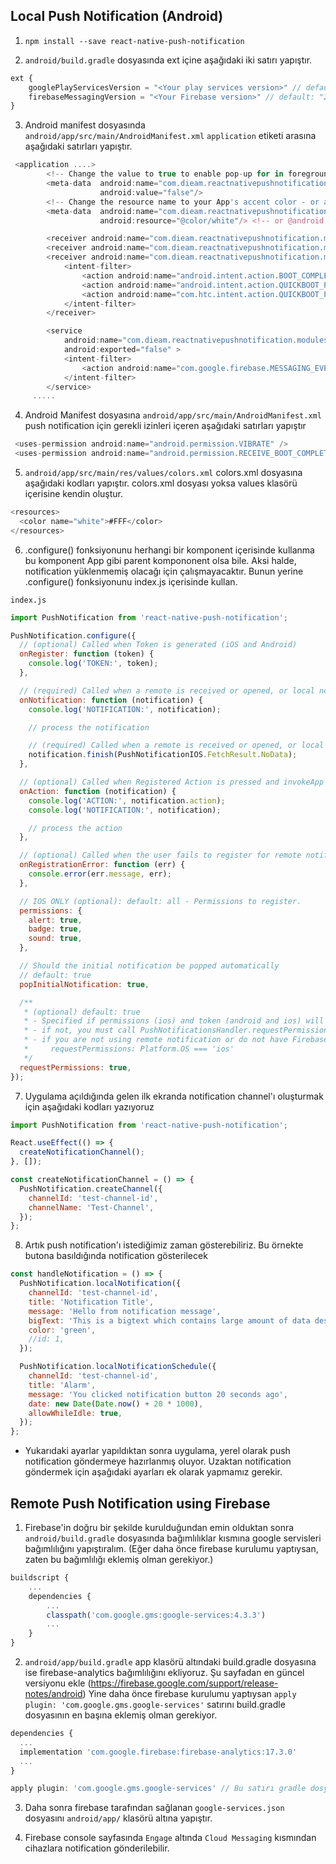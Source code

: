 ## Local Push Notification (Android)

1. `npm install --save react-native-push-notification`

2. `android/build.gradle` dosyasında ext içine aşağıdaki iki satırı yapıştır.

```js
ext {
    googlePlayServicesVersion = "<Your play services version>" // default: "+"
    firebaseMessagingVersion = "<Your Firebase version>" // default: "21.1.0"
}
```

3. Android manifest dosyasında `android/app/src/main/AndroidManifest.xml` `application` etiketi arasına aşağıdaki satırları yapıştır.

```js
 <application ....>
        <!-- Change the value to true to enable pop-up for in foreground on receiving remote notifications (for prevent duplicating while showing local notifications set this to false) -->
        <meta-data  android:name="com.dieam.reactnativepushnotification.notification_foreground"
                    android:value="false"/>
        <!-- Change the resource name to your App's accent color - or any other color you want -->
        <meta-data  android:name="com.dieam.reactnativepushnotification.notification_color"
                    android:resource="@color/white"/> <!-- or @android:color/{name} to use a standard color -->

        <receiver android:name="com.dieam.reactnativepushnotification.modules.RNPushNotificationActions" />
        <receiver android:name="com.dieam.reactnativepushnotification.modules.RNPushNotificationPublisher" />
        <receiver android:name="com.dieam.reactnativepushnotification.modules.RNPushNotificationBootEventReceiver">
            <intent-filter>
                <action android:name="android.intent.action.BOOT_COMPLETED" />
                <action android:name="android.intent.action.QUICKBOOT_POWERON" />
                <action android:name="com.htc.intent.action.QUICKBOOT_POWERON"/>
            </intent-filter>
        </receiver>

        <service
            android:name="com.dieam.reactnativepushnotification.modules.RNPushNotificationListenerService"
            android:exported="false" >
            <intent-filter>
                <action android:name="com.google.firebase.MESSAGING_EVENT" />
            </intent-filter>
        </service>
     .....
```

4. Android Manifest dosyasına `android/app/src/main/AndroidManifest.xml` push notification için gerekli izinleri içeren aşağıdaki satırları yapıştır

```js
 <uses-permission android:name="android.permission.VIBRATE" />
 <uses-permission android:name="android.permission.RECEIVE_BOOT_COMPLETED"/>
```

5. `android/app/src/main/res/values/colors.xml` colors.xml dosyasına aşağıdaki kodları yapıştır. colors.xml dosyası yoksa values klasörü içerisine kendin oluştur.

```js
<resources>
  <color name="white">#FFF</color>
</resources>
```

6. .configure() fonksiyonunu herhangi bir komponent içerisinde kullanma bu komponent App gibi parent kompononent olsa bile. Aksi halde, notification yüklenmemiş olacağı için çalışmayacaktır. Bunun yerine .configure() fonksiyonunu index.js içerisinde kullan.

`index.js`

```js
import PushNotification from 'react-native-push-notification';

PushNotification.configure({
  // (optional) Called when Token is generated (iOS and Android)
  onRegister: function (token) {
    console.log('TOKEN:', token);
  },

  // (required) Called when a remote is received or opened, or local notification is opened
  onNotification: function (notification) {
    console.log('NOTIFICATION:', notification);

    // process the notification

    // (required) Called when a remote is received or opened, or local notification is opened
    notification.finish(PushNotificationIOS.FetchResult.NoData);
  },

  // (optional) Called when Registered Action is pressed and invokeApp is false, if true onNotification will be called (Android)
  onAction: function (notification) {
    console.log('ACTION:', notification.action);
    console.log('NOTIFICATION:', notification);

    // process the action
  },

  // (optional) Called when the user fails to register for remote notifications. Typically occurs when APNS is having issues, or the device is a simulator. (iOS)
  onRegistrationError: function (err) {
    console.error(err.message, err);
  },

  // IOS ONLY (optional): default: all - Permissions to register.
  permissions: {
    alert: true,
    badge: true,
    sound: true,
  },

  // Should the initial notification be popped automatically
  // default: true
  popInitialNotification: true,

  /**
   * (optional) default: true
   * - Specified if permissions (ios) and token (android and ios) will requested or not,
   * - if not, you must call PushNotificationsHandler.requestPermissions() later
   * - if you are not using remote notification or do not have Firebase installed, use this:
   *     requestPermissions: Platform.OS === 'ios'
   */
  requestPermissions: true,
});
```

7. Uygulama açıldığında gelen ilk ekranda notification channel'ı oluşturmak için aşağıdaki kodları yazıyoruz

```js
import PushNotification from 'react-native-push-notification';

React.useEffect(() => {
  createNotificationChannel();
}, []);

const createNotificationChannel = () => {
  PushNotification.createChannel({
    channelId: 'test-channel-id',
    channelName: 'Test-Channel',
  });
};
```

8. Artık push notification'ı istediğimiz zaman gösterebiliriz. Bu örnekte butona basıldığında notification gösterilecek

```js
const handleNotification = () => {
  PushNotification.localNotification({
    channelId: 'test-channel-id',
    title: 'Notification Title',
    message: 'Hello from notification message',
    bigText: 'This is a bigtext which contains large amount of data described',
    color: 'green',
    //id: 1,
  });

  PushNotification.localNotificationSchedule({
    channelId: 'test-channel-id',
    title: 'Alarm',
    message: 'You clicked notification button 20 seconds ago',
    date: new Date(Date.now() + 20 * 1000),
    allowWhileIdle: true,
  });
};
```

- Yukarıdaki ayarlar yapıldıktan sonra uygulama, yerel olarak push notification göndermeye hazırlanmış oluyor.
  Uzaktan notification göndermek için aşağıdaki ayarları ek olarak yapmamız gerekir.

## Remote Push Notification using Firebase

1. Firebase'in doğru bir şekilde kurulduğundan emin olduktan sonra `android/build.gradle` dosyasında bağımlılıklar kısmına google servisleri bağımlılığını yapıştıralım.
   (Eğer daha önce firebase kurulumu yaptıysan, zaten bu bağımlılığı eklemiş olman gerekiyor.)

```js
buildscript {
    ...
    dependencies {
        ...
        classpath('com.google.gms:google-services:4.3.3')
        ...
    }
}

```

2. `android/app/build.gradle` app klasörü altındaki build.gradle dosyasına ise firebase-analytics bağımlılığını ekliyoruz. Şu sayfadan en güncel versiyonu ekle (https://firebase.google.com/support/release-notes/android)
   Yine daha önce firebase kurulumu yaptıysan `apply plugin: 'com.google.gms.google-services'` satırını build.gradle dosyasının en başına eklemiş olman gerekiyor.

```js
dependencies {
  ...
  implementation 'com.google.firebase:firebase-analytics:17.3.0'
  ...
}

apply plugin: 'com.google.gms.google-services' // Bu satırı gradle dosyasının en başına ekle

```

3. Daha sonra firebase tarafından sağlanan `google-services.json` dosyasını `android/app/` klasörü altına yapıştır.

4. Firebase console sayfasında `Engage` altında `Cloud Messaging` kısmından cihazlara notification gönderilebilir.
